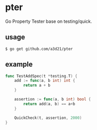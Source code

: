 # pter

Go Property Tester base on testing/quick.

## usage

```
$ go get github.com/a3d21/pter
```

## example
```go
func TestAddSpec(t *testing.T) {
	add := func(a, b int) int {
		return a + b
	}

	assertion := func(a, b int) bool {
		return add(a, b) == a+b
	}

	QuickCheck(t, assertion, 2000)
}

```